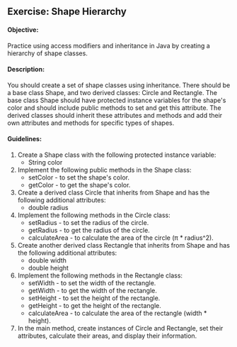 ## Exercise: Shape Hierarchy

#### Objective:

Practice using access modifiers and inheritance in Java by creating a hierarchy of shape classes.

#### Description:

You should create a set of shape classes using inheritance. There should be a base class Shape, and two derived classes: Circle and Rectangle. The base class Shape should have protected instance variables for the shape's color and should include public methods to set and get this attribute. The derived classes should inherit these attributes and methods and add their own attributes and methods for specific types of shapes.

#### Guidelines:

1.	Create a Shape class with the following protected instance variable:
    -	String color
2.	Implement the following public methods in the Shape class:
    -	setColor - to set the shape's color.
    -	getColor - to get the shape's color.
3.	Create a derived class Circle that inherits from Shape and has the following additional attributes:
    -	double radius
4.	Implement the following methods in the Circle class:
    -	setRadius - to set the radius of the circle.
    -	getRadius - to get the radius of the circle.
    -	calculateArea - to calculate the area of the circle (π * radius^2).
5.	Create another derived class Rectangle that inherits from Shape and has the following additional attributes:
    -	double width
    -	double height
6.	Implement the following methods in the Rectangle class:
    -	setWidth - to set the width of the rectangle.
    -	getWidth - to get the width of the rectangle.
    -	setHeight - to set the height of the rectangle.
    -	getHeight - to get the height of the rectangle.
    -	calculateArea - to calculate the area of the rectangle (width * height).
7.	In the main method, create instances of Circle and Rectangle, set their attributes, calculate their areas, and display their information.
